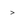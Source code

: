 <!doctype html>
<html dir="ltr" lang="en" class="loading"
    
    >
<head>
  <meta charset="utf-8">
  <meta name="color-scheme" content="light dark">
  <title>Settings</title>
  <base href="chrome://settings">
  <link rel="stylesheet" href="chrome://resources/css/md_colors.css">
  <style>
    html {
      background: var(--md-background-color);
      overflow: hidden;
      /* Remove 300ms delay for 'click' event, when using touch interface. */
      touch-action: manipulation;
    }

    html.loading::before {
      background-color: var(--md-toolbar-color);
      border-bottom: var(--md-toolbar-border);
      box-sizing: border-box;
      content: '';
      display: block;
      height: var(--md-toolbar-height);
    }

    html,
    body {
      height: 100%;
      margin: 0;
    }
  </style>
</head>
<body>
  <link rel="stylesheet" href="chrome://resources/css/text_defaults_md.css">
  <script type="module" src="settings.js"></script>
  <settings-ui></settings-ui>
</body>
</html>

